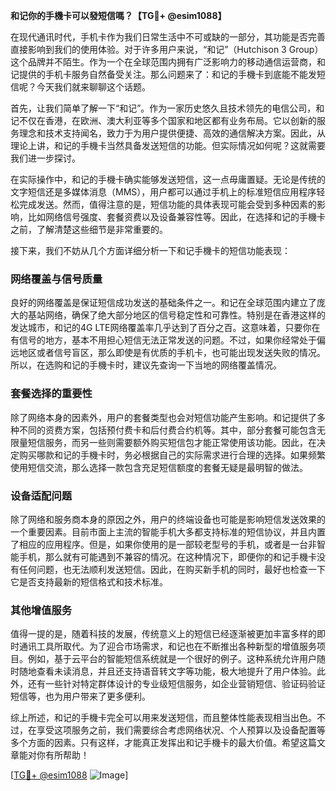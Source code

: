 **和记你的手機卡可以發短信嗎？【TG💪+ @esim1088】**

在现代通讯时代，手机卡作为我们日常生活中不可或缺的一部分，其功能是否完善直接影响到我们的使用体验。对于许多用户来说，“和记”（Hutchison 3 Group）这个品牌并不陌生。作为一个在全球范围内拥有广泛影响力的移动通信运营商，和记提供的手机卡服务自然备受关注。那么问题来了：和记的手機卡到底能不能发短信呢？今天我们就来聊聊这个话题。

首先，让我们简单了解一下“和记”。作为一家历史悠久且技术领先的电信公司，和记不仅在香港，在欧洲、澳大利亚等多个国家和地区都有业务布局。它以创新的服务理念和技术支持闻名，致力于为用户提供便捷、高效的通信解决方案。因此，从理论上讲，和记的手機卡当然具备发送短信的功能。但实际情况如何呢？这就需要我们进一步探讨。

在实际操作中，和记的手機卡确实能够发送短信，这一点毋庸置疑。无论是传统的文字短信还是多媒体消息（MMS），用户都可以通过手机上的标准短信应用程序轻松完成发送。然而，值得注意的是，短信功能的具体表现可能会受到多种因素的影响，比如网络信号强度、套餐资费以及设备兼容性等。因此，在选择和记的手機卡之前，了解清楚这些细节是非常重要的。

接下来，我们不妨从几个方面详细分析一下和记手機卡的短信功能表现：

### 网络覆盖与信号质量

良好的网络覆盖是保证短信成功发送的基础条件之一。和记在全球范围内建立了庞大的基站网络，确保了绝大部分地区的信号稳定性和可靠性。特别是在香港这样的发达城市，和记的4G LTE网络覆盖率几乎达到了百分之百。这意味着，只要你在有信号的地方，基本不用担心短信无法正常发送的问题。不过，如果你经常处于偏远地区或者信号盲区，那么即使是有优质的手机卡，也可能出现发送失败的情况。所以，在选购和记的手機卡时，建议先查询一下当地的网络覆盖情况。

### 套餐选择的重要性

除了网络本身的因素外，用户的套餐类型也会对短信功能产生影响。和记提供了多种不同的资费方案，包括预付费卡和后付费合约机等。其中，部分套餐可能包含无限量短信服务，而另一些则需要额外购买短信包才能正常使用该功能。因此，在决定购买哪款和记的手機卡时，务必根据自己的实际需求进行合理的选择。如果频繁使用短信交流，那么选择一款包含充足短信额度的套餐无疑是最明智的做法。

### 设备适配问题

除了网络和服务商本身的原因之外，用户的终端设备也可能是影响短信发送效果的一个重要因素。目前市面上主流的智能手机大多都支持标准的短信协议，并且内置了相应的应用程序。但是，如果你使用的是一部较老型号的手机，或者是一台非智能手机，那么就有可能遇到不兼容的情况。在这种情况下，即便你的和记手機卡没有任何问题，也无法顺利发送短信。因此，在购买新手机的同时，最好也检查一下它是否支持最新的短信格式和技术标准。

### 其他增值服务

值得一提的是，随着科技的发展，传统意义上的短信已经逐渐被更加丰富多样的即时通讯工具所取代。为了迎合市场需求，和记也在不断推出各种新型的增值服务项目。例如，基于云平台的智能短信系统就是一个很好的例子。这种系统允许用户随时随地查看未读消息，并且还支持语音转文字等功能，极大地提升了用户体验。此外，还有一些针对特定群体设计的专业级短信服务，如企业营销短信、验证码验证短信等，也为用户带来了更多便利。

综上所述，和记的手機卡完全可以用来发送短信，而且整体性能表现相当出色。不过，在享受这项服务之前，我们需要综合考虑网络状况、个人预算以及设备配置等多个方面的因素。只有这样，才能真正发挥出和记手機卡的最大价值。希望这篇文章能对你有所帮助！

[[TG💪+ @esim1088](https://t.me/s/esim1088) ![Image](https://i.postimg.cc/4NQfJmqS/Snipaste-2025-05-13-00-14-12.png)]